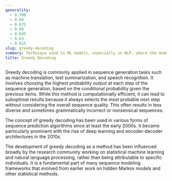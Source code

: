 ```yaml
---
generality:
  - 0.708
  - 0.69
  - 0.675
  - 0.66
  - 0.645
  - 0.63
  - 0.615
slug: greedy-decoding
summary: Technique used in ML models, especially in NLP, where the model selects the most likely next item in a sequence at each step.
title: Greedy Decoding
---
```


Greedy decoding is commonly applied in sequence generation tasks such as machine translation, text summarization, and speech recognition. It involves choosing the highest probability output at each step of the sequence generation, based on the conditional probability given the previous items. While this method is computationally efficient, it can lead to suboptimal results because it always selects the most probable next step without considering the overall sequence quality. This often results in less diverse and sometimes grammatically incorrect or nonsensical sequences.

The concept of greedy decoding has been used in various forms of sequence prediction algorithms since at least the early 2000s. It became particularly prominent with the rise of deep learning and encoder-decoder architectures in the 2010s.

The development of greedy decoding as a method has been influenced broadly by the research community working on statistical machine learning and natural language processing, rather than being attributable to specific individuals. It is a fundamental part of many sequence modeling frameworks that evolved from earlier work on hidden Markov models and other statistical methods.
